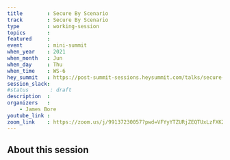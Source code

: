 ```yaml
---
title        : Secure By Scenario
track        : Secure By Scenario
type         : working-session
topics       :
featured     :
event        : mini-summit
when_year    : 2021
when_month   : Jun
when_day     : Thu
when_time    : WS-6
hey_summit   : https://post-summit-sessions.heysummit.com/talks/secure-by-scenario-5/
session_slack:
#status       : draft
description  :
organizers   :
    - James Bore
youtube_link :
zoom_link    : https://zoom.us/j/99137230057?pwd=VFYyYTZURjZEQTUxLzFXK25jMWtZQT09
---
```


## About this session
